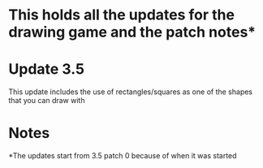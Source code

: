 # This holds all the updates for the drawing game and the patch notes*
# Update 3.5
This update includes the use of rectangles/squares as one of the shapes that you can draw with 
# Notes
*The updates start from 3.5 patch 0 because of when it was started